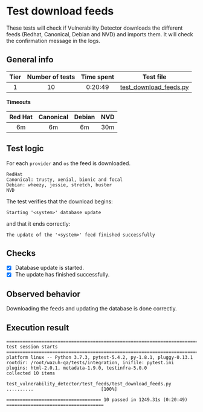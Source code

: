 # Test download feeds

These tests will check if Vulnerability Detector downloads the different feeds (Redhat, Canonical, Debian and NVD) and imports them. It will check the confirmation message in the logs.

## General info

|Tier | Number of tests | Time spent| Test file |
|:--:|:--:|:--:|:--:|
| 1 | 10 | 0:20:49 | [test_download_feeds.py](../../../test_feeds/test_download_feeds.py)|

**Timeouts**

|Red Hat | Canonical | Debian | NVD |
|:--:|:--:|:--:|:--:|
| 6m | 6m | 6m | 30m |

## Test logic

For each `provider` and `os` the feed is downloaded.

```
RedHat
Canonical: trusty, xenial, bionic and focal
Debian: wheezy, jessie, stretch, buster
NVD
```

The test verifies that the download begins:

```
Starting '<system>' database update
```

and that it ends correctly:

```
The update of the '<system>' feed finished successfully
```

## Checks

- [x] Database update is started.
- [x] The update has finished successfully.

## Observed behavior

Downloading the feeds and updating the database is done correctly.

## Execution result

```
=========================================================================== test session starts ============================================================================
platform linux -- Python 3.7.3, pytest-5.4.2, py-1.8.1, pluggy-0.13.1
rootdir: /root/wazuh-qa/tests/integration, inifile: pytest.ini
plugins: html-2.0.1, metadata-1.9.0, testinfra-5.0.0
collected 10 items

test_vulnerability_detector/test_feeds/test_download_feeds.py ..........                         [100%]

=================================== 10 passed in 1249.31s (0:20:49) ====================================
```
